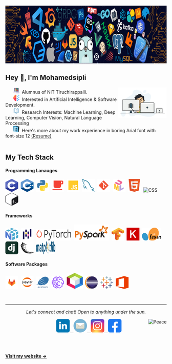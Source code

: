 <p align="center"><img src="https://github.com/mohamedsipli/mohamedsipli/blob/main/header.png" width="1380px" height="180px"></p>

<h2 align="left">Hey 👋, I'm Mohamedsipli</h2>
<!--Intro Section-->
<img src="https://github.com/mohamedsipli/mohamedsipli/blob/main/intro.gif" width="30%" align="right">

&nbsp;&nbsp;&nbsp;&nbsp;&nbsp;&nbsp;<img src="https://github.com/mohamedsipli/mohamedsipli/blob/main/icons/cs.svg" alt="C" width="20" height="20" />&nbsp;&nbsp;Alumnus of NIT Tiruchirappalli.<br>
&nbsp;&nbsp;&nbsp;&nbsp;&nbsp;&nbsp;<img src="https://github.com/mohamedsipli/mohamedsipli/blob/main/icons/ai.svg" alt="C" width="20" height="20" />&nbsp;&nbsp;Interested in Artificial Intelligence & Software Development.<br>
&nbsp;&nbsp;&nbsp;&nbsp;&nbsp;&nbsp;<img src="https://github.com/mohamedsipli/mohamedsipli/blob/main/icons/research.jpg" alt="C" width="20" height="20" />&nbsp;&nbsp;Research Interests: Machine Learning, Deep Learning, Computer Vision, Natural Language Processing <br>
&nbsp;&nbsp;&nbsp;&nbsp;&nbsp;&nbsp;<img src="https://github.com/mohamedsipli/mohamedsipli/blob/main/icons/cv.svg" alt="C" width="20" height="20" />&nbsp;&nbsp;Here's more about my work experience in boring Arial font with font-size 12 [(Resume)](https://abhinavbohra.technology/files/Abhinav_Bohra_Resume.pdf) <br><br>

<!--Skills Section-->
## My Tech Stack
<p align="left">
	<h4> Programming Lanauges</h4><p>
	<img src="https://github.com/mohamedsipli/mohamedsipli/blob/main/icons/c.svg" alt="C" width="40" height="40" />&nbsp;
	<img src="https://github.com/mohamedsipli/mohamedsipli/blob/main/icons/cpp.svg" alt="C++" width="40" height="40" />&nbsp;
	<img src="https://github.com/PKief/vscode-material-icon-theme/blob/main/icons/python.svg" alt="python" width="40" height="40" />&nbsp;
	<img src="https://github.com/PKief/vscode-material-icon-theme/blob/main/icons/java.svg" alt="java" width="40" height="40" />&nbsp;
	<img src="https://github.com/PKief/vscode-material-icon-theme/blob/main/icons/javascript.svg" alt="javascript" width="40" height="40" />&nbsp;
	<img src="https://github.com/mohamedsipli/mohamedsipli/blob/main/icons/mysql.svg" alt="SQL" width="40" height="40" />&nbsp;
	<img src="https://github.com/mohamedsipli/mohamedsipli/blob/main/icons/git.svg" alt="Git" width="40" height="40" />&nbsp;
	<img src="https://github.com/PKief/vscode-material-icon-theme/blob/main/icons/uml.svg" alt="UML" width="40" height="40" />&nbsp;
	<img src="https://github.com/mohamedsipli/mohamedsipli/blob/main/icons/html.svg" alt="HTML" width="40" height="40" />&nbsp;
	<img src="https://github.com/mohamedsipli/mohamedsipli/blob/main/icons/css.svg" alt="CSS" width="40" height="40" />&nbsp;
	<img src="https://github.com/mohamedsipli/mohamedsipli/blob/main/icons/bash1.svg" alt="Bash" width="40" height="40" />&nbsp;</p>
	<h4> Frameworks</h4><p>
	<img src="https://github.com/mohamedsipli/mohamedsipli/blob/main/icons/numpy.svg" alt="Numpy" width="40" height="40" />&nbsp;
	<img src="https://github.com/mohamedsipli/mohamedsipli/blob/main/icons/pandas.svg" alt="Pandas" width="40" height="40" />&nbsp;	
	<img src="https://github.com/mohamedsipli/mohamedsipli/blob/main/icons/pytorch.png" alt="PyTorch" width="110" height="35" />&nbsp;
	<img src="https://github.com/mohamedsipli/mohamedsipli/blob/main/icons/pyspark.png" alt="PySpark" width="110" height="50" />&nbsp;
	<img src="https://github.com/mohamedsipli/mohamedsipli/blob/main/icons/tensorflow-tf.svg" alt="TensorFlow" width="40" height="40" />&nbsp;
	<img src="https://github.com/mohamedsipli/mohamedsipli/blob/main/icons/keras.svg" alt="Keras" width="40" height="40" />&nbsp;
	<img src="https://github.com/mohamedsipli/mohamedsipli/blob/main/icons/scikit-learn.svg" alt="Scikit Learn" width="60" height="40" />&nbsp;
	<img src="https://github.com/mohamedsipli/mohamedsipli/blob/main/icons/django.svg" alt="Django" width="40" height="40" />&nbsp;
	<img src="https://github.com/mohamedsipli/mohamedsipli/blob/main/icons/flask.svg" alt="Flask" width="40" height="40" />&nbsp;
	<img src="https://github.com/mohamedsipli/mohamedsipli/blob/main/icons/matplotlib.svg" alt="Matplotlib" width="60" height="40" />&nbsp;</p>
	<h4>Software Packages</h4><p>
	<img src="https://github.com/mohamedsipli/mohamedsipli/blob/main/icons/gitlab.svg" alt="GitLab" width="40" height="40" />&nbsp;
	<img src="https://github.com/mohamedsipli/mohamedsipli/blob/main/icons/jupyter.png" alt="Jupyter" width="40" height="40" />&nbsp;
	<img src="https://github.com/mohamedsipli/mohamedsipli/blob/main/icons/zeppelin.png" alt="Zeppelin" width="40" height="40" />&nbsp;
	<img src="https://github.com/mohamedsipli/mohamedsipli/blob/main/icons/sagemaker.png" alt="Sagemaker" width="40" height="40" />&nbsp;
	<img src="https://github.com/mohamedsipli/mohamedsipli/blob/main/icons/netbeans.svg" alt="Netbeans" width="50" height="50" />&nbsp;
	<img src="https://github.com/mohamedsipli/mohamedsipli/blob/main/icons/eclipse.svg" alt="eclipse" width="40" height="40" />&nbsp;
	<img src="https://github.com/mohamedsipli/mohamedsipli/blob/main/icons/tableau.svg" alt="Tableau" width="40" height="40" />&nbsp;
	<img src="https://github.com/mohamedsipli/mohamedsipli/blob/main/icons/office.svg" alt="Office" width="40" height="40" />&nbsp;</p>
</p><br>
<!--Connect Section-->
<hr>
<p align="center">
<i>Let's connect and chat! Open to anything under the sun.</i><br>
<p align="center">
	&nbsp;&nbsp;&nbsp;&nbsp;&nbsp;&nbsp;&nbsp;&nbsp;&nbsp;&nbsp;&nbsp;&nbsp;&nbsp;&nbsp;&nbsp;&nbsp;&nbsp;&nbsp;
	<a href="https://linkedin.com/in/mohamedsipli">
		<img alt="mohamedsipli - LinkedIn" width="42px" src="https://github.com/mohamedsipli/mohamedsipli/blob/main/icons/linkedin.svg"/>
	</a>
	<a href="mailto:mohamedsipli@gmail.com">
		&nbsp;&nbsp;<img alt="mohamedsipli - Mail" width="42px" src="https://github.com/mohamedsipli/mohamedsipli/blob/main/icons/email.svg"/>
	</a>
	<a href="https://instagram.com/mohamedsipli">
		&nbsp;&nbsp;<img alt="mohamedsipli - Instagram" width="42px" src="https://github.com/mohamedsipli/mohamedsipli/blob/main/icons/ig.svg"/>
	</a>
	<a href="https://facebook.com/mohamedsipli">
		&nbsp;&nbsp;<img alt="mohamedsipli - Facebook" width="42px" src="https://github.com/mohamedsipli/mohamedsipli/blob/main/icons/fb.svg"/>
	</a>
<img align="right" src="https://res.cloudinary.com/murshidazher/image/upload/w_auto,dpr_1.0,c_scale,f_webp,fl_awebp.progressive.progressive:semi,f_webp,fl_awebp,q_100/readme-peace.png" height="140" title="Peace" />
</p><br><br>

**[Visit my website &rarr;](https://mohamedsipli.technology/)**

